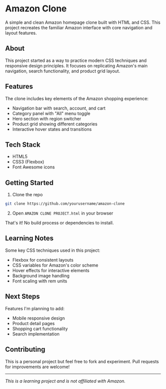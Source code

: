 # Amazon Clone

A simple and clean Amazon homepage clone built with HTML and CSS. This project recreates the familiar Amazon interface with core navigation and layout features.

## About

This project started as a way to practice modern CSS techniques and responsive design principles. It focuses on replicating Amazon's main navigation, search functionality, and product grid layout.

## Features

The clone includes key elements of the Amazon shopping experience:

- Navigation bar with search, account, and cart
- Category panel with "All" menu toggle
- Hero section with region switcher
- Product grid showing different categories
- Interactive hover states and transitions

## Tech Stack

- HTML5
- CSS3 (Flexbox)
- Font Awesome icons

## Getting Started

1. Clone the repo
```bash
git clone https://github.com/yourusername/amazon-clone
```

2. Open `AMAZON CLONE PROJECT.html` in your browser

That's it! No build process or dependencies to install.

## Learning Notes

Some key CSS techniques used in this project:

- Flexbox for consistent layouts
- CSS variables for Amazon's color scheme  
- Hover effects for interactive elements
- Background image handling
- Font scaling with rem units

## Next Steps

Features I'm planning to add:

- Mobile responsive design
- Product detail pages
- Shopping cart functionality
- Search implementation

## Contributing

This is a personal project but feel free to fork and experiment. Pull requests for improvements are welcome!

---
*This is a learning project and is not affiliated with Amazon.*
